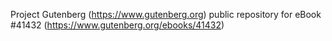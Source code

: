 Project Gutenberg (https://www.gutenberg.org) public repository for eBook #41432 (https://www.gutenberg.org/ebooks/41432)
